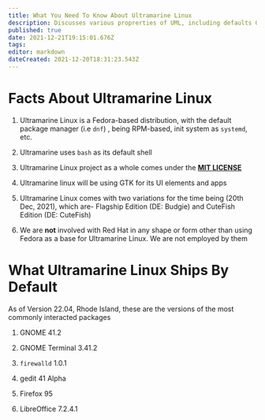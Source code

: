 ```yaml
---
title: What You Need To Know About Ultramarine Linux
description: Discusses various proprerties of UML, including defaults OOTB, behavioural restrictions, etc
published: true
date: 2021-12-21T19:15:01.676Z
tags: 
editor: markdown
dateCreated: 2021-12-20T18:31:23.543Z
---
```


# Facts About Ultramarine Linux

1. Ultramarine Linux is a Fedora-based distribution, with the default package manager (i.e `dnf`) , being RPM-based, init system as `systemd`, etc.

2. Ultramarine uses `bash` as its default shell

3. Ultramarine Linux project as a whole comes under the [**MIT LICENSE**](https://en.wikipedia.org/wiki/MIT_License)

4. Ultramarine linux will be using GTK for its UI elements and apps 

5. Ultramarine Linux comes with two variations for the time being (20th Dec, 2021), which are- Flagship Edition (DE: Budgie) and CuteFish Edition (DE: CuteFish)

6. We are **not** involved with Red Hat in any shape or form other than using Fedora as a base for Ultramarine Linux. We are not employed by them

# What Ultramarine Linux Ships By Default

As of Version 22.04, Rhode Island, these are the versions of the most commonly interacted packages

1. GNOME 41.2

2. GNOME Terminal 3.41.2

3. `firewalld` 1.0.1

4. gedit 41 Alpha

5. Firefox 95

6. LibreOffice 7.2.4.1
